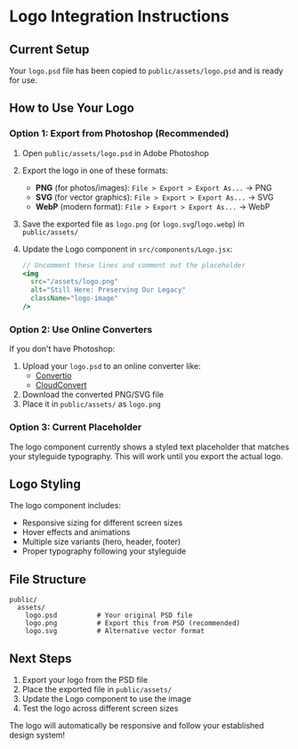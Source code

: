# Logo Integration Instructions

## Current Setup
Your `logo.psd` file has been copied to `public/assets/logo.psd` and is ready for use.

## How to Use Your Logo

### Option 1: Export from Photoshop (Recommended)
1. Open `public/assets/logo.psd` in Adobe Photoshop
2. Export the logo in one of these formats:
   - **PNG** (for photos/images): `File > Export > Export As...` → PNG
   - **SVG** (for vector graphics): `File > Export > Export As...` → SVG
   - **WebP** (modern format): `File > Export > Export As...` → WebP

3. Save the exported file as `logo.png` (or `logo.svg`/`logo.webp`) in `public/assets/`

4. Update the Logo component in `src/components/Logo.jsx`:
   ```jsx
   // Uncomment these lines and comment out the placeholder
   <img 
     src="/assets/logo.png" 
     alt="Still Here: Preserving Our Legacy" 
     className="logo-image"
   />
   ```

### Option 2: Use Online Converters
If you don't have Photoshop:
1. Upload your `logo.psd` to an online converter like:
   - [Convertio](https://convertio.co/psd-png/)
   - [CloudConvert](https://cloudconvert.com/psd-to-png)
2. Download the converted PNG/SVG file
3. Place it in `public/assets/` as `logo.png`

### Option 3: Current Placeholder
The logo component currently shows a styled text placeholder that matches your styleguide typography. This will work until you export the actual logo.

## Logo Styling
The logo component includes:
- Responsive sizing for different screen sizes
- Hover effects and animations
- Multiple size variants (hero, header, footer)
- Proper typography following your styleguide

## File Structure
```
public/
  assets/
    logo.psd          # Your original PSD file
    logo.png          # Export this from PSD (recommended)
    logo.svg          # Alternative vector format
```

## Next Steps
1. Export your logo from the PSD file
2. Place the exported file in `public/assets/`
3. Update the Logo component to use the image
4. Test the logo across different screen sizes

The logo will automatically be responsive and follow your established design system! 